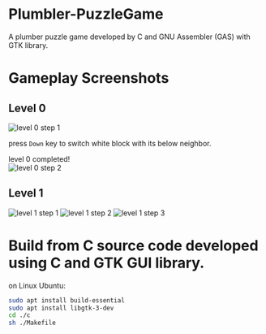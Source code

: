 # Plumbler-PuzzleGame
A plumber puzzle game developed by C and GNU Assembler (GAS) with GTK library.

# Gameplay Screenshots

## Level 0

![level 0 step 1](https://i.imgur.com/K1jQ9Ff.jpg)

press `Down` key to switch white block with its below neighbor.  

level 0 completed!  
![level 0 step 2](https://i.imgur.com/jZ1RoXS.jpg)

## Level 1

![level 1 step 1](https://i.imgur.com/LM8rB9c.jpg)
![level 1 step 2](https://i.imgur.com/l71Ocl8.jpg)
![level 1 step 3](https://i.imgur.com/0XUPBsz.jpg)


# Build from C source code developed using C and GTK GUI library.

on Linux Ubuntu:

```bash
sudo apt install build-essential
sudo apt install libgtk-3-dev
cd ./c
sh ./Makefile
```

